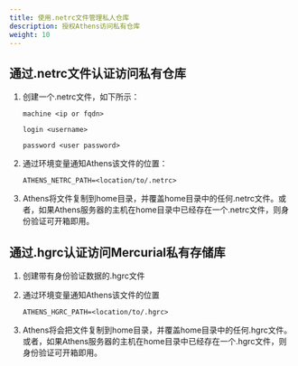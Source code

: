 ```yaml
---
title: 使用.netrc文件管理私人仓库
description: 授权Athens访问私有仓库
weight: 10
---
```


## 通过.netrc文件认证访问私有仓库

1. 创建一个.netrc文件，如下所示：

	`machine <ip or fqdn>`

  	`login <username>`
	
  	`password <user password>`

2. 通过环境变量通知Athens该文件的位置：

	`ATHENS_NETRC_PATH=<location/to/.netrc>`

3. Athens将文件复制到home目录，并覆盖home目录中的任何.netrc文件。或者，如果Athens服务器的主机在home目录中已经存在一个.netrc文件，则身份验证可开箱即用。

## 通过.hgrc认证访问Mercurial私有存储库

1. 创建带有身份验证数据的.hgrc文件

2. 通过环境变量通知Athens该文件的位置

	`ATHENS_HGRC_PATH=<location/to/.hgrc>`

3. Athens将会把文件复制到home目录，并覆盖home目录中的任何.hgrc文件。或者，如果Athens服务器的主机在home目录中已经存在一个.hgrc文件，则身份验证可开箱即用。

